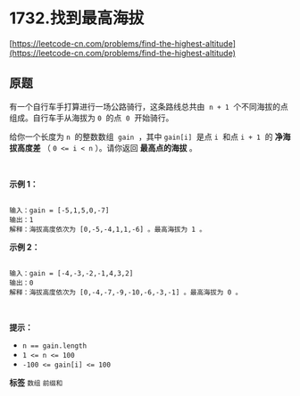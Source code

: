 # 1732.找到最高海拔
[https://leetcode-cn.com/problems/find-the-highest-altitude](https://leetcode-cn.com/problems/find-the-highest-altitude) 
## 原题
有一个自行车手打算进行一场公路骑行，这条路线总共由  `n + 1`  个不同海拔的点组成。自行车手从海拔为 `0`  的点  `0`  开始骑行。

给你一个长度为 `n`  的整数数组  `gain`  ，其中 `gain[i]`  是点 `i`  和点 `i + 1`  的 **净海拔高度差** （ `0 <= i < n` ）。请你返回 **最高点的海拔** 。

 

 **示例 1：** 

```

输入：gain = [-5,1,5,0,-7]
输出：1
解释：海拔高度依次为 [0,-5,-4,1,1,-6] 。最高海拔为 1 。

```
 **示例 2：** 

```

输入：gain = [-4,-3,-2,-1,4,3,2]
输出：0
解释：海拔高度依次为 [0,-4,-7,-9,-10,-6,-3,-1] 。最高海拔为 0 。

```
 

 **提示：** 
-  `n == gain.length` 
-  `1 <= n <= 100` 
-  `-100 <= gain[i] <= 100` 
 
**标签**
`数组` `前缀和` 


## 
```go

```
>
